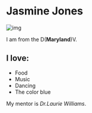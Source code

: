# Jasmine Jones
![img](https://scontent.xx.fbcdn.net/v/t1.0-9/10408548_980271818651042_371117753905634205_n.jpg?oh=f0500e30c028de67d62a6a36345ab24a&oe=57D3B3C8)

I am from the D(**Maryland**)V.  

## I love:
* Food
* Music
* Dancing
* The color blue
 
My mentor is *Dr.Laurie Williams*.
